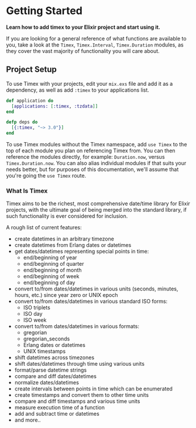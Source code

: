 # Getting Started

**Learn how to add timex to your Elixir project and start using it.**

If you are looking for a general reference of what functions are available to you, take a
look at the `Timex`, `Timex.Interval`, `Timex.Duration` modules, as they cover
the vast majority of functionality you will care about.

## Project Setup

To use Timex with your projects, edit your `mix.exs` file and add it as a dependency, as well as add `:timex` to your applications list.

```elixir
def application do
  [applications: [:timex, :tzdata]]
end

defp deps do
  [{:timex, "~> 3.0"}]
end
```

To use Timex modules without the Timex namespace, add `use Timex` to the top of each module you plan on referencing Timex from. You can then reference the modules directly, for example: `Duration.now`, versus `Timex.Duration.now`. You can also alias individual modules if that suits your needs better, but for purposes of this documentation, we'll assume that you're going the `use Timex` route.

### What Is Timex

Timex aims to be the richest, most comprehensive date/time library for Elixir projects, with the ultimate goal of being merged into the standard library, if such functionality is ever considered for inclusion.

A rough list of current features:

- create datetimes in an arbitrary timezone
- create datetimes from Erlang dates or datetimes
- get dates/datetimes representing special points in time:
  - end/beginning of year
  - end/beginning of quarter
  - end/beginning of month
  - end/beginning of week
  - end/beginning of day
- convert to/from dates/datetimes in various units (seconds, minutes, hours, etc.) since year zero or UNIX epoch
- convert to/from dates/datetimes in various standard ISO forms:
  - ISO triplets
  - ISO day
  - ISO week
- convert to/from dates/datetimes in various formats:
  - gregorian
  - gregorian_seconds
  - Erlang dates or datetimes
  - UNIX timestamps
- shift datetimes across timezones
- shift dates/datetimes through time using various units
- format/parse datetime strings
- compare and diff dates/datetimes
- normalize dates/datetimes
- create intervals between points in time which can be enumerated
- create timestamps and convert them to other time units
- compare and diff timestamps and various time units
- measure execution time of a function
- add and subtract time or datetimes
- and more..
